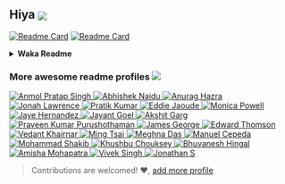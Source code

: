 ## Hiya <img align="center" src="https://media.giphy.com/media/1fhj2FW0661V3Nb2Me/giphy.gif" width="50">

[![Readme Card](https://github-readme-stats.vercel.app/api?username=ming-tsai&show_icons=true&theme=buefy&hide_border=true)](https://github.com/anuraghazra/github-readme-stats)
[![Readme Card](https://github-readme-streak-stats.herokuapp.com/?user=ming-tsai&theme=buefy&hide_border=true)](https://github.com/DenverCoder1/github-readme-streak-stats)


<details><summary><strong>Waka Readme</strong></summary>

<!--START_SECTION:waka-->
![Profile Views](http://img.shields.io/badge/Profile%20Views-3-blue)

**🐱 My GitHub Data** 

> 🏆 1,475 Contributions in the Year 2021
 > 
> 📦 38.8 kB Used in GitHub's Storage 
 > 
> 💼 Opted to Hire
 > 
> 📜 25 Public Repositories 
 > 
> 🔑 4 Private Repositories  
 > 
**I'm an Early 🐤** 

```text
🌞 Morning    246 commits    ██████░░░░░░░░░░░░░░░░░░░   25.89% 
🌆 Daytime    317 commits    ████████░░░░░░░░░░░░░░░░░   33.37% 
🌃 Evening    383 commits    ██████████░░░░░░░░░░░░░░░   40.32% 
🌙 Night      4 commits      ░░░░░░░░░░░░░░░░░░░░░░░░░   0.42%

```
📅 **I'm Most Productive on Sunday** 

```text
Monday       91 commits     ██░░░░░░░░░░░░░░░░░░░░░░░   9.58% 
Tuesday      141 commits    ███░░░░░░░░░░░░░░░░░░░░░░   14.84% 
Wednesday    117 commits    ███░░░░░░░░░░░░░░░░░░░░░░   12.32% 
Thursday     129 commits    ███░░░░░░░░░░░░░░░░░░░░░░   13.58% 
Friday       151 commits    ████░░░░░░░░░░░░░░░░░░░░░   15.89% 
Saturday     118 commits    ███░░░░░░░░░░░░░░░░░░░░░░   12.42% 
Sunday       203 commits    █████░░░░░░░░░░░░░░░░░░░░   21.37%

```


📊 **This Week I Spent My Time On** 

```text
⌚︎ Time Zone: America/La_Paz

💬 Programming Languages: 
No Activity Tracked This Week

🔥 Editors: 
No Activity Tracked This Week

```

**I Mostly Code in TypeScript** 

```text
TypeScript               9 repos             █████████░░░░░░░░░░░░░░░░   39.13% 
C#                       5 repos             █████░░░░░░░░░░░░░░░░░░░░   21.74% 
Java                     5 repos             █████░░░░░░░░░░░░░░░░░░░░   21.74% 
Vue                      3 repos             ███░░░░░░░░░░░░░░░░░░░░░░   13.04% 
Jupyter Notebook         1 repo              █░░░░░░░░░░░░░░░░░░░░░░░░   4.35%

```


**Timeline**

![Chart not found](https://raw.githubusercontent.com/ming-tsai/ming-tsai/master/charts/bar_graph.png) 


 Last Updated on 30/11/2021
<!--END_SECTION:waka-->

</details>

### More awesome readme profiles <img align="top" src="https://media.giphy.com/media/1ZDCwrqow6vioQX4Yi/giphy.gif" width="30">
<!--awesome-profiles:start-->
<a href="https://github.com/anmol098">
    <img src="https://avatars.githubusercontent.com/u/15426564?u=d8328dd0939070360893b3a955f50eb8fd8ac144&v=4" alt="Anmol Pratap Singh" width="60px" height="60px">
</a>
<a href="https://github.com/abhisheknaiidu">
    <img src="https://avatars.githubusercontent.com/u/55599878?u=20125265c87bbeb0801d57796ccaaed48fc08706&v=4" alt="Abhishek Naidu" width="60px" height="60px">
</a>
<a href="https://github.com/anuraghazra">
    <img src="https://avatars.githubusercontent.com/u/35374649?u=3125539259bebd2d8af05462a37f22a4fba763e4&v=4" alt="Anurag Hazra" width="60px" height="60px">
</a>
<a href="https://github.com/DenverCoder1">
    <img src="https://avatars.githubusercontent.com/u/20955511?u=5bbdbfe0199b05d6ca913fb799236c8beedcd192&v=4" alt="Jonah Lawrence" width="60px" height="60px">
</a>
<a href="https://github.com/pr2tik1">
    <img src="https://avatars.githubusercontent.com/u/34391513?u=e0f8dde92fae468403a53d3b1dcd960d366bbeff&v=4" alt="Pratik Kumar" width="60px" height="60px">
</a>
<a href="https://github.com/eddiejaoude">
    <img src="https://avatars.githubusercontent.com/u/624760?v=4" alt="Eddie Jaoude" width="60px" height="60px">
</a>
<a href="https://github.com/M0nica">
    <img src="https://avatars.githubusercontent.com/u/6998954?u=f96fc82764933cefbd15322eca1d4581666325c7&v=4" alt="Monica Powell" width="60px" height="60px">
</a>
<a href="https://github.com/jayehernandez">
    <img src="https://avatars.githubusercontent.com/u/13959651?u=7c7e8c32a1b6c838daca2b689376539288a8572a&v=4" alt="Jaye Hernandez" width="60px" height="60px">
</a>
<a href="https://github.com/JayantGoel001">
    <img src="https://avatars.githubusercontent.com/u/54479676?u=52c05b3b0c1ec7fea0a4520334e5d93e9b02e22e&v=4" alt="Jayant Goel" width="60px" height="60px">
</a>
<a href="https://github.com/gargakshit">
    <img src="https://avatars.githubusercontent.com/u/15605299?u=e424225b7795e522558a7812dd71443c4e6f3667&v=4" alt="Akshit Garg" width="60px" height="60px">
</a>
<a href="https://github.com/praveenscience">
    <img src="https://avatars.githubusercontent.com/u/1830380?u=74697d8b1cbf3e16adec7b411369afbd53ce4864&v=4" alt="Praveen Kumar Purushothaman" width="60px" height="60px">
</a>
<a href="https://github.com/jamesgeorge007">
    <img src="https://avatars.githubusercontent.com/u/25279263?u=4b3389d9cd2e2aa0eab21899cb7e5746a4889e31&v=4" alt="James George" width="60px" height="60px">
</a>
<a href="https://github.com/ethomson">
    <img src="https://avatars.githubusercontent.com/u/1130014?u=baab4900e651b50553a049146167b9e6b66a8a45&v=4" alt="Edward Thomson" width="60px" height="60px">
</a>
<a href="https://github.com/VedantKhairnar">
    <img src="https://avatars.githubusercontent.com/u/42309779?u=0756e1c5b65c5e40ec0a4120081a56e97611f460&v=4" alt="Vedant Khairnar" width="60px" height="60px">
</a>
<a href="https://github.com/ming-tsai">
    <img src="https://avatars.githubusercontent.com/u/37890026?u=43559caf43dedba5fb5df816788153b4d2e00f7f&v=4" alt="Ming Tsai" width="60px" height="60px">
</a>
<a href="https://github.com/Meghna-DAS">
    <img src="https://avatars.githubusercontent.com/u/55181652?v=4" alt="Meghna Das" width="60px" height="60px">
</a>
<a href="https://github.com/mecm1993">
    <img src="https://avatars.githubusercontent.com/u/8043309?v=4" alt="Manuel Cepeda" width="60px" height="60px">
</a>
<a href="https://github.com/Mo-Shakib">
    <img src="https://avatars.githubusercontent.com/u/50780268?u=1d9184f965d25b829dd8e1a75c980de5d0fd5723&v=4" alt="Mohammad Shakib" width="60px" height="60px">
</a>
<a href="https://github.com/ChoukseyKhushbu">
    <img src="https://avatars.githubusercontent.com/u/48558044?u=e5b8301423907004b7b020fccd5cf284eb78fa59&v=4" alt="Khushbu Chouksey" width="60px" height="60px">
</a>
<a href="https://github.com/BhuvaneshHingal">
    <img src="https://avatars.githubusercontent.com/u/58567847?u=a326a2c8d5dcd311130910db488f7732d24caf25&v=4" alt="Bhuvanesh Hingal" width="60px" height="60px">
</a>
<a href="https://github.com/Amisha-Mohapatra">
    <img src="https://avatars.githubusercontent.com/u/68538660?u=35b3e3a15aa2903462e37a1be3c0f47adbea101d&v=4" alt="Amisha Mohapatra" width="60px" height="60px">
</a>
<a href="https://github.com/vivmost">
    <img src="https://avatars.githubusercontent.com/u/58110469?u=6d1f13d58562cf0bf0678205e03d16c010c86f19&v=4" alt="Vivek Singh" width="60px" height="60px">
</a>
<a href="https://github.com/TGTGamer">
    <img src="https://avatars.githubusercontent.com/u/11413796?v=4" alt="Jonathan S" width="60px" height="60px">
</a>

<!--awesome-profiles:end-->
<br />

> Contributions are welcomed! ❤, [add more profile](https://github.com/ming-tsai/ming-tsai/edit/master/src/data/users.ts)
